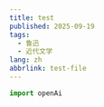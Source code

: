 ```yaml
---
title: test
published: 2025-09-19
tags:
  - 鲁迅
  - 近代文学
lang: zh
abbrlink: test-file
---
```


```python
import openAi
```